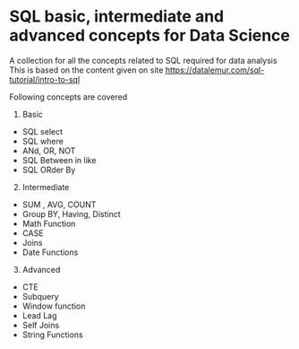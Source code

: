 # SQL basic, intermediate and advanced concepts for Data Science

A collection for all the concepts related to SQL required for data analysis
This is based on the content given on site https://datalemur.com/sql-tutorial/intro-to-sql

Following concepts are covered
1. Basic
- SQL select
- SQL where
- ANd, OR, NOT
- SQL Between in like
- SQL ORder By

2. Intermediate
- SUM , AVG, COUNT
- Group BY, Having, Distinct
- Math Function
- CASE
- Joins
- Date Functions

3. Advanced
- CTE 
- Subquery
- Window function
- Lead Lag
- Self Joins
- String Functions
